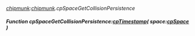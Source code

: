 _[chipmunk](../../modules/chipmunk/chipmunk-module.md):[chipmunk](../../modules/chipmunk/chipmunk-module.md).cpSpaceGetCollisionPersistence_
##### Function cpSpaceGetCollisionPersistence:[cpTimestamp](../../modules/chipmunk/chipmunk-cptimestamp.md)( space:[cpSpace](../../modules/chipmunk/chipmunk-cpspace.md) )
